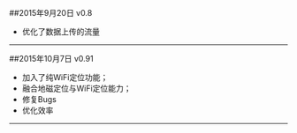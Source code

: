 
##2015年9月20日 v0.8

- 优化了数据上传的流量

----


##2015年10月7日 v0.91

- 加入了纯WiFi定位功能；
- 融合地磁定位与WiFi定位能力；
- 修复Bugs
- 优化效率

----
